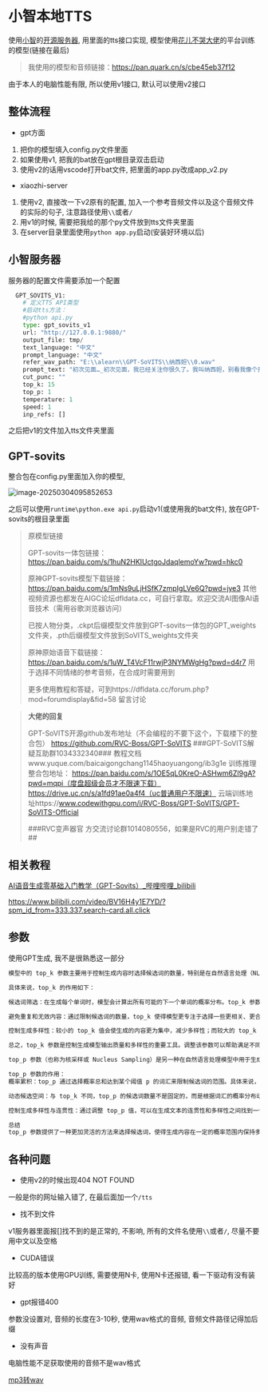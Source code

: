 # 小智本地TTS

使用[小智](https://github.com/78/xiaozhi-esp32)的[开源服务器](https://github.com/xinnan-tech/xiaozhi-esp32-server), 用里面的tts接口实现, 模型使用[花儿不哭大佬](https://space.bilibili.com/5760446)的平台训练的模型(链接在最后)

> 我使用的模型和音频链接：https://pan.quark.cn/s/cbe45eb37f12

由于本人的电脑性能有限, 所以使用v1接口, 默认可以使用v2接口

## 整体流程

+ gpt方面

1. 把你的模型填入config.py文件里面
2. 如果使用v1, 把我的bat放在gpt根目录双击启动
3. 使用v2的话用vscode打开bat文件, 把里面的app.py改成app_v2.py

+ xiaozhi-server

1. 使用v2, 直接改一下v2原有的配置, 加入一个参考音频文件以及这个音频文件的实际的句子, 注意路径使用`\\`或者`/`
2. 用v1的时候, 需要把我给的那个py文件放到tts文件夹里面
3. 在server目录里面使用`python app.py`启动(安装好环境以后)

## 小智服务器

服务器的配置文件需要添加一个配置

```python
  GPT_SOVITS_V1:
    # 定义TTS API类型
    #启动tts方法：
    #python api.py
    type: gpt_sovits_v1
    url: "http://127.0.0.1:9880/"
    output_file: tmp/
    text_language: "中文"
    prompt_language: "中文"
    refer_wav_path: "E:\\alearn\\GPT-SoVITS\\纳西妲\\0.wav"
    prompt_text: "初次见面…_初次见面，我已经关注你很久了。我叫纳西妲，别看我像个孩子，我比任何一位大人都了解这个世界。所以，我可以用我的知识，换取你路上的见闻吗？"
    cut_punc: ""
    top_k: 15
    top_p: 1
    temperature: 1
    speed: 1
    inp_refs: []
```

之后把v1的文件加入tts文件夹里面

## GPT-sovits

整合包在config.py里面加入你的模型, 

![image-20250304095852653](https://picture-01-1316374204.cos.ap-beijing.myqcloud.com/picture/202503040958717.png)

之后可以使用`runtime\python.exe api.py`启动v1(或使用我的bat文件), 放在GPT-sovits的根目录里面

> 原模型链接
>
> GPT-sovits一体包链接：https://pan.baidu.com/s/1huN2HKIUctgoJdaqlemoYw?pwd=hkc0 
>
> 原神GPT-sovits模型下载链接：https://pan.baidu.com/s/1mNs9uLjHSfK7zmpIgLVe6Q?pwd=jye3 
>  其他视频资源也都发在AIGC论坛dfldata.cc，可自行拿取。欢迎交流AI图像AI语音技术（需用谷歌浏览器访问）
>
>
> 已按人物分类，.ckpt后缀模型文件放到GPT-sovits一体包的GPT_weights文件夹，.pth后缀模型文件放到SoVITS_weights文件夹
>
> 原神原始语音下载链接：https://pan.baidu.com/s/1uW_T4VcF11rwjP3NYMWgHg?pwd=d4r7 
> 用于选择不同情绪的参考音频，在合成时需要用到
>
>
> 更多使用教程和答疑，可到https://dfldata.cc/forum.php?mod=forumdisplay&fid=58 留言讨论

> **大佬的回复**
>
> GPT-SoVITS开源github发布地址（不会编程的不要下这个，下载楼下的整合包）
> https://github.com/RVC-Boss/GPT-SoVITS
> ###GPT-SoVITS解疑互助群1034332340###
> 教程文档www.yuque.com/baicaigongchang1145haoyuangong/ib3g1e
> 训练推理整合包地址：
> https://pan.baidu.com/s/1OE5qL0KreO-ASHwm6Zl9gA?pwd=mqpi（度盘超级会员才不限速下载）
> https://drive.uc.cn/s/a1fd91ae0a4f4（uc普通用户不限速）
> 云端训练地址https://www.codewithgpu.com/i/RVC-Boss/GPT-SoVITS/GPT-SoVITS-Official
>
> ###RVC变声器官 方交流讨论群1014080556，如果是RVC的用户别走错了##

## 相关教程

[AI语音生成零基础入门教学（GPT-Sovits）_哔哩哔哩_bilibili](https://www.bilibili.com/video/BV1nexGebELa/?spm_id_from=333.337.search-card.all.click)

https://www.bilibili.com/video/BV16H4y1E7YD/?spm_id_from=333.337.search-card.all.click

## 参数

使用GPT生成, 我不是很熟悉这一部分

```python
模型中的 top_k 参数主要用于控制生成内容时选择候选词的数量，特别是在自然语言处理（NLP）中的文本生成任务中。

具体来说，top_k 的作用如下：

候选词筛选：在生成每个单词时，模型会计算出所有可能的下一个单词的概率分布。top_k 参数指定只选择概率最高的 k 个单词作为候选。这可以防止生成低概率且不太合适的单词，从而提高生成文本的质量。

避免重复和无效内容：通过限制候选词的数量，top_k 使得模型更专注于选择一些更相关、更合适的单词，这样可以减少生成重复内容或无效信息的可能性。

控制生成多样性：较小的 top_k 值会使生成的内容更为集中，减少多样性；而较大的 top_k 值则允许模型从更多的候选词中选择，从而可以产生更为多样化的文本。

总之，top_k 参数是控制生成模型输出质量和多样性的重要工具。调整该参数可以帮助满足不同应用场景的需求。

top_p 参数（也称为核采样或 Nucleus Sampling）是另一种在自然语言处理模型中用于生成文本时选择候选词的方法，与 top_k 参数类似但有所不同。

top_p 参数的作用：
概率累积：top_p 通过选择概率总和达到某个阈值 p 的词汇来限制候选词的范围。具体来说，模型首先按照概率从高到低对所有候选词进行排序，然后累加概率，直到累积的概率大于或等于 p。在这个基础上，模型会从这些经过筛选的词汇中进行采样。

动态候选空间：与 top_k 不同，top_p 的候选词数量不是固定的，而是根据词汇的概率分布动态变化。例如，如果前几个高概率的单词就能达到 p，那么只会选择这几个词。如果需要更多的候选词才能达到 p，那么就会选择更多的词。

控制生成多样性与连贯性：通过调整 top_p 值，可以在生成文本的连贯性和多样性之间找到一个平衡。较低的 top_p 值可能导致生成内容更加保守和连贯，而较高的值则可能导致内容的多样性增加，文本生成变得更加随机。

总结
top_p 参数提供了一种更加灵活的方法来选择候选词，使得生成内容在一定的概率范围内保持多样性和连贯性。这对提高文本生成的质量非常有帮助，尤其是在需要创造性和多样性的应用场景中。
```

## 各种问题

+ 使用v2的时候出现404 NOT FOUND

一般是你的网址输入错了, 在最后面加一个`/tts`

+ 找不到文件

v1服务器里面报[]找不到的是正常的, 不影响, 所有的文件名使用`\\`或者`/`, 尽量不要用中文以及空格

+ CUDA错误

比较高的版本使用GPU训练, 需要使用N卡, 使用N卡还报错, 看一下驱动有没有装好

+ gpt报错400

参数没设置对, 音频的长度在3-10秒, 使用wav格式的音频, 音频文件路径记得加后缀

+ 没有声音

电脑性能不足获取使用的音频不是wav格式

[mp3转wav](https://www.freeconvert.com/zh/mp3-to-wav#:~:text=%E5%A6%82%E4%BD%95%E5%B0%86%20MP3%20%E8%BD%AC%E6%8D%A2%E4%B8%BA%20WAV%EF%BC%9F%201%20%E5%8D%95%E5%87%BB%E2%80%9C%E9%80%89%E6%8B%A9%E6%96%87%E4%BB%B6%E2%80%9D%E6%8C%89%E9%92%AE%E5%B9%B6%E9%80%89%E6%8B%A9%E6%82%A8%E7%9A%84%20MP3,%E6%96%87%E4%BB%B6%E3%80%82%202%20%E7%82%B9%E5%87%BB%E2%80%9C%E8%BD%AC%E6%8D%A2%E4%B8%BA%20WAV%E2%80%9D%E6%8C%89%E9%92%AE%E5%BC%80%E5%A7%8B%E8%BD%AC%E6%8D%A2%203%20%E5%BD%93%E7%8A%B6%E6%80%81%E5%8F%98%E4%B8%BA%E2%80%9C%E5%AE%8C%E6%88%90%E2%80%9D%E6%97%B6%EF%BC%8C%E5%8D%95%E5%87%BB%E2%80%9C%E4%B8%8B%E8%BD%BD%20WAV%E2%80%9D%E6%8C%89%E9%92%AE)
